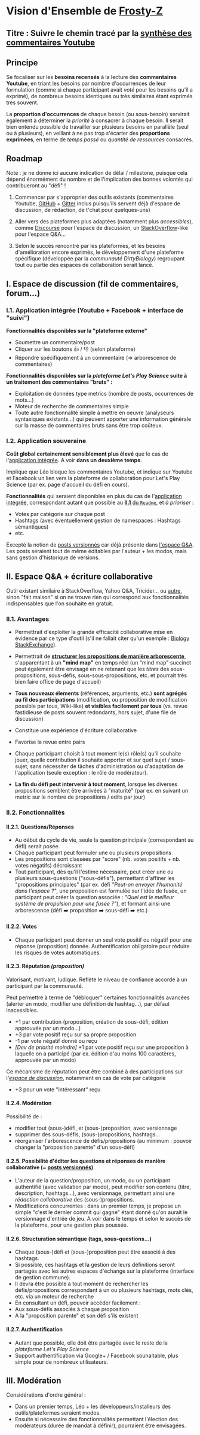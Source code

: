 Vision d'Ensemble de [Frosty-Z](https://github.com/Frosty-Z)
==
Titre : Suivre le chemin tracé par la [synthèse des commentaires Youtube](SYNTHESE.MD)
-

Principe
-

Se focaliser sur les **besoins recensés** à la lecture des **commentaires Youtube**, en triant les besoins par nombre d'occurrences de leur formulation (comme si chaque participant avait *voté* pour les besoins qu'il a exprimé), de nombreux besoins identiques ou très similaires étant exprimés très souvent.

La **proportion d'occurrences** de chaque besoin (ou sous-besoin) servirait également à déterminer la *priorité* à consacrer à chaque besoin.
Il serait bien entendu possible de travailler sur plusieurs besoins en parallèle (seul ou à plusieurs), en veillant à ne pas trop s'écarter des **proportions exprimées**, en terme de *temps passé* ou *quantité de ressources* consacrés.

Roadmap
-

Note : je ne donne ici aucune indication de délai / milestone, puisque cela dépend énormément du nombre et de l'implication des bonnes volontés qui contribueront au "défi" !

1. Commencer par s'approprier des outils existants (commentaires Youtube, [GitHub](https://github.com/) + [Gitter](https://gitter.im/sveinburne/lets-play-science) inclus puisqu'ils servent déjà d'espace de discussion, de rédaction, de t'chat pour quelques-uns)

2. Aller vers des plateformes plus adaptées (notamment plus *accessibles*), comme [Discourse](http://www.discourse.org/) pour l'espace de discussion, un [StackOverflow](http://stackoverflow.com/)-like pour l'espace Q&A...

3. Selon le succès rencontré par les plateformes, et les besoins d'amélioration encore exprimés, le développement d'une plateforme spécifique (développée par la *communauté DirtyBiology*) regroupant tout ou partie des espaces de collaboration serait lancé.


<a name="I"></a>
I. Espace de discussion (fil de commentaires, forum...)
-

<a name="I.1"></a>
### I.1. Application intégrée (Youtube + Facebook + interface de "suivi")

**Fonctionnalités disponibles sur la "plateforme externe"**
* Soumettre un commentaire/post
* Cliquer sur les boutons :+1: / :-1: (selon plateforme)
* Répondre spécifiquement à un commentaire (=> arborescence de commentaires)

**Fonctionnalités disponibles sur la *plateforme Let's Play Science* suite à un traitement des commentaires "bruts" :**
* Exploitation de données type metrics (nombre de posts, occurrences de mots...)
* Moteur de recherche de commentaires simple
* Toute autre fonctionnalité simple à mettre en oeuvre (analyseurs syntaxiques existants...) qui peuvent apporter une information générale sur la masse de commentaires bruts sans être trop coûteux.


<a name="I.2"></a>
### I.2. Application souveraine

**Coût global certainement sensiblement plus élevé** que le cas de l'[application intégrée](#I.1). A voir **dans un deuxième temps**.

Implique que Léo bloque les commentaires Youtube, et indique sur Youtube et Facebook un lien vers la plateforme de collaboration pour Let's Play Science (par ex. page d'accueil du défi en cours).

**Fonctionnalités** qui seraient disponibles en plus du cas de l'[application intégrée](#I.1), correspondant autant que possible au [**II.1** du `Readme`](https://github.com/sveinburne/lets-play-science/blob/master/README.md#II), et *à prioriser* :
* Votes par catégorie sur chaque post
* Hashtags (avec éventuellement gestion de namespaces : Hashtags sémantiques)
* etc.

Excepté la notion de [posts versionnés](https://github.com/sveinburne/lets-play-science/blob/master/THE_APP.MD#b-post-versionné) car déjà présente dans [l'espace Q&A](#II). Les posts seraient tout de même éditables par l'auteur + les modos, mais sans gestion d'historique de versions.



<a name="II"></a>
II. Espace Q&A + écriture collaborative
-
Outil existant similaire à StackOverflow, Yahoo Q&A, Tricider... ou [autre](http://web.appstorm.net/roundups/18-awesome-survey-poll-apps/), sinon "fait maison" si on ne trouve rien qui correspond aux fonctionnalités indispensables que l'on souhaite en gratuit.

<a name="II.1"></a>
### II.1. Avantages

* Permettrait d'exploiter la grande efficacité collaborative mise en évidence par ce type d'outil (s'il ne fallait citer qu'un exemple : [Biology StackExchange](http://biology.stackexchange.com/)).

* Permettrait de [**structurer les propositions de manière arborescente**](#II.2.1), s'apparentant à un **"mind map"** en temps réel (un "mind map" succinct peut également être envisagé en ne retenant que les *titres* des sous-propositions, sous-défis, sous-sous-propositions, etc. et pourrait très bien faire office de page d'accueil)

* **Tous nouveaux élements** (références, arguments, etc.) **sont agrégés au fil des participations** (modification, ou proposition de modification possible par tous, Wiki-like) **et visibles facilement par tous** (vs. revue fastidieuse de posts souvent redondants, hors sujet, d'une file de discussion)
 * Constitue une expérience d'écriture collaborative
 * Favorise la revue entre pairs
 * Chaque participant choisit à tout moment le(s) rôle(s) qu'il souhaite jouer, quelle contribution il souhaite apporter et sur quel sujet / sous-sujet, sans nécessiter de tâches d'administration ou d'adaptation de l'application (seule exception : le rôle de modérateur).

* **La fin du défi peut intervenir à tout moment**, lorsque les diverses propositions semblent être arrivées à "maturité" (par ex. en suivant un metric sur le nombre de propositions / edits par jour)


<a name="II.2"></a>
### II.2. Fonctionnalités

<a name="II.2.1"></a>
#### II.2.1. Questions/Réponses
* Au début du cycle de vie, seule la question principale (correspondant au défi) serait posée.
* Chaque participant peut formuler une ou plusieurs propositions
* Les propositions sont classées par "score" (nb. votes positifs + nb. votes négatifs) décroissant
* Tout participant, dès qu'il l'estime nécessaire, peut créer une ou plusieurs sous-questions ("sous-défis"), permettant d'affiner les "propositions principales" (par ex. défi *"Peut-on envoyer l'humanité dans l'espace ?"*, une proposition est formulée sur l'idée de fusée, un participant peut créer la question associée : *"Quel est le meilleur système de propulsion pour une fusée ?"*), et formant ainsi une arborescence (défi :arrow_right: proposition :arrow_right: sous-défi :arrow_right: etc.)

<a name="II.2.2"></a>
#### II.2.2. Votes
* Chaque participant peut donner un seul vote positif ou négatif pour une réponse (proposition) donnée. Authentification obligatoire pour réduire les risques de votes automatiques.

<a name="II.2.3"></a>
#### II.2.3. Réputation *(proposition)*
Valorisant, motivant, ludique. Reflète le niveau de confiance accordé à un participant par la communauté.

Peut permettre à terme de "débloquer" certaines fonctionnalités avancées (alerter un modo, modifier une définition de hashtag...), par défaut inacessibles.

* +1 par contribution (proposition, création de sous-défi, édition approuvée par un modo...)
* +3 par vote positif reçu sur sa propre proposition
* -1 par vote négatif donné ou reçu
* *[Dev de priorité moindre]* +1 par vote positif reçu sur une proposition à laquelle on a participé (par ex. édition d'au moins 100 caractères, approuvée par un modo)

Ce mécanisme de réputation peut être combiné à des participations sur l'[*espace de discussion*](#1), notamment en cas de vote par catégorie
* +3 pour un vote "intéressant" reçu

<a name="II.2.4"></a>
#### II.2.4. Modération
Possibilité de :
* modifier tout (sous-)défi, et (sous-)proposition, avec versionnage
* supprimer des sous-défis, (sous-)propositions, hashtags...
* réorganiser l'arborescence de défis/propositions (au minimum : pouvoir changer la "proposition parente" d'un sous-défi)

<a name="II.2.5"></a>
#### II.2.5. Possibilité d'éditer les questions et réponses de manière collaborative (= [posts versionnés](https://github.com/sveinburne/lets-play-science/blob/master/THE_APP.MD#b-post-versionné))
* L'auteur de la question/proposition, un modo, ou un participant authentifié (avec validation par modo), peut modifier son contenu (titre, description, hashtags...), avec versionnage, permettant ainsi une *rédaction collaborative* des (sous-)propositions.
* Modifications concurrentes : dans un premier temps, je propose un simple "c'est le dernier commit qui gagne" étant donné qu'on aurait le versionnage d'entrée de jeu. A voir dans le temps et selon le succès de la plateforme, pour une gestion plus poussée.

<a name="II.2.6"></a>
#### II.2.6. Structuration sémantique (tags, sous-questions...)
* Chaque (sous-)défi et (sous-)proposition peut être associé à des hashtags.
* Si possible, ces hashtags et la gestion de leurs définitions seront partagés avec les autres espaces d'échange sur la plateforme (interface de gestion commune).
* Il devra être possible à tout moment de rechercher les défis/propositions correspondant à un ou plusieurs hashtags, mots clés, etc. via un moteur de recherche
* En consultant un défi, pouvoir accéder facilement :
 * Aux sous-défis associés à chaque proposition
 * A la "proposition parente" et son défi s'ils existent

<a name="II.2.7"></a>
#### II.2.7. Authentification
* Autant que possible, elle doit être partagée avec le reste de la *plateforme Let's Play Science*
* Support authentification via Google+ / Facebook souhaitable, plus simple pour de nombreux utilisateurs.


<a name="III"></a>
III. Modération
-

Considérations d'ordre général :

* Dans un premier temps, Léo + les développeurs/installeurs des outils/plateformes seraient modos.
* Ensuite si nécessaire des fonctionnalités permettant l'élection des modérateurs (durée de mandat à définir), pourraient être envisagées.
